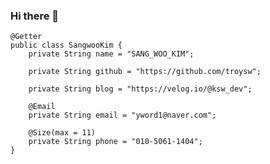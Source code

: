 ### Hi there 👋

<!--
**troysw/troysw** is a ✨ _special_ ✨ repository because its `README.md` (this file) appears on your GitHub profile.

Here are some ideas to get you started:

- 🔭 I’m currently working on ...
- 🌱 I’m currently learning ...
- 👯 I’m looking to collaborate on ...
- 🤔 I’m looking for help with ...
- 💬 Ask me about ...
- 📫 How to reach me: ...
- 😄 Pronouns: ...
- ⚡ Fun fact: ...
-->

```
@Getter
public class SangwooKim {
	private String name = "SANG_WOO_KIM";

	private String github = "https://github.com/troysw";

	private String blog = "https://velog.io/@ksw_dev";
	
	@Email
	private String email = "yword1@naver.com";

	@Size(max = 11)
	private String phone = "010-5061-1404";
}
```
